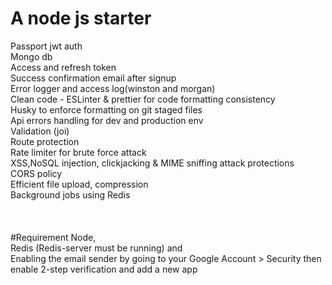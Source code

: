 # A node js starter

Passport jwt auth<br>
Mongo db<br>
Access and refresh token<br>
Success confirmation email after signup<br>
Error logger and access log(winston and morgan)<br>
Clean code - ESLinter & prettier for code formatting consistency<br>
Husky to enforce formatting on git staged files <br>
Api errors handling for dev and production env<br>
Validation (joi)<br>
Route protection<br>
Rate limiter for brute force attack<br>
XSS,NoSQL injection, clickjacking & MIME sniffing attack protections<br>
CORS policy<br>
Efficient file upload, compression<br>
Background jobs using Redis <br>
<br><br><br>
#Requirement
Node,<br>
Redis (Redis-server must be running) and <br>
Enabling the email sender by going to your Google Account > Security then enable 2-step verification and add a new app
